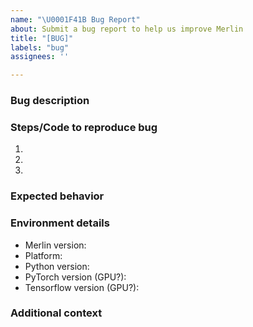 ```yaml
---
name: "\U0001F41B Bug Report"
about: Submit a bug report to help us improve Merlin
title: "[BUG]"
labels: "bug"
assignees: ''

---
```


### Bug description
<!-- A clear and concise description of what the bug is. -->

### Steps/Code to reproduce bug
<!-- Follow this guide http://matthewrocklin.com/blog/work/2018/02/28/minimal-bug-reports to craft a minimal bug report. This helps us reproduce the issue you're having and resolve the issue more quickly. -->
1. 
2. 
3. 

### Expected behavior
<!-- A clear and concise description of what you expected to happen. -->

### Environment details
- Merlin version: 
- Platform:
- Python version:
- PyTorch version (GPU?):
- Tensorflow version (GPU?):

### Additional context
<!-- Add any other context about the problem here. -->
